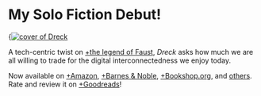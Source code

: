 # My Solo Fiction Debut!

{[![cover of Dreck](covers/dreck)](/dreck)

A tech-centric twist on [+the legend of Faust](https://en.wikipedia.org/wiki/Faust), *Dreck* asks how much we are all willing to trade for the digital interconnectedness we enjoy today.

Now available on [+Amazon](https://www.amazon.com/dp/B0C7T7V5HV), [+Barnes & Noble](https://www.barnesandnoble.com/w/dreck-cliff-jones-jr/1143655642), [+Bookshop.org](https://bookshop.org/p/books/dreck-jr-cliff-jones/20168839), and [others](/dreck#buy-the-book-section). Rate and review it on [+Goodreads](https://www.goodreads.com/book/show/177804435-dreck)!
